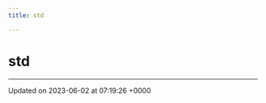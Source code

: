 ```yaml
---
title: std

---
```


# std








-------------------------------

Updated on 2023-06-02 at 07:19:26 +0000